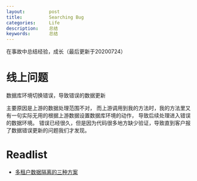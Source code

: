 ```yaml
---
layout:     	post
title:      	Searching Bug
categories: 	Life
description:   	总结
keywords: 		总结
---
```


在事故中总结经验，成长（最后更新于20200724）

# 线上问题

数据库环境切换错误，导致错误的数据更新

主要原因是上游的数据处理范围不对， 而上游调用到我的方法时，我的方法里又有一句实际无用的根据上游数据设置数据库环境的动作， 导致后续处理进入错误的数据环境。 错误已经很久，但是因为代码很多地方缺少验证，导致直到客户报了数据错误更新的问题我们才发现。

# Readlist

- [多租户数据隔离的三种方案](https://blog.csdn.net/u014624241/article/details/95964810)



